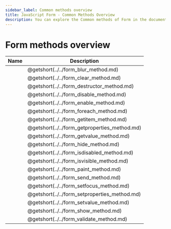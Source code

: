 ```yaml
---
sidebar_label: Common methods overview
title: JavaScript Form - Common Methods Overview 
description: You can explore the Common methods of Form in the documentation of the DHTMLX JavaScript UI library. Browse developer guides and API reference, try out code examples and live demos, and download a free 30-day evaluation version of DHTMLX Suite 7.
---
```


# Form methods overview

| Name                                   | Description                                   |
| -------------------------------------- | --------------------------------------------- |
| [](../../form_blur_method.md)          | @getshort(../../form_blur_method.md)          |
| [](../../form_clear_method.md)         | @getshort(../../form_clear_method.md)         |
| [](../../form_destructor_method.md)    | @getshort(../../form_destructor_method.md)    |
| [](../../form_disable_method.md)       | @getshort(../../form_disable_method.md)       |
| [](../../form_enable_method.md)        | @getshort(../../form_enable_method.md)        |
| [](../../form_foreach_method.md)       | @getshort(../../form_foreach_method.md)       |
| [](../../form_getitem_method.md)       | @getshort(../../form_getitem_method.md)       |
| [](../../form_getproperties_method.md) | @getshort(../../form_getproperties_method.md) |
| [](../../form_getvalue_method.md)      | @getshort(../../form_getvalue_method.md)      |
| [](../../form_hide_method.md)          | @getshort(../../form_hide_method.md)          |
| [](../../form_isdisabled_method.md)    | @getshort(../../form_isdisabled_method.md)    |
| [](../../form_isvisible_method.md)     | @getshort(../../form_isvisible_method.md)     |
| [](../../form_paint_method.md)         | @getshort(../../form_paint_method.md)         |
| [](../../form_send_method.md)          | @getshort(../../form_send_method.md)          |
| [](../../form_setfocus_method.md)      | @getshort(../../form_setfocus_method.md)      |
| [](../../form_setproperties_method.md) | @getshort(../../form_setproperties_method.md) |
| [](../../form_setvalue_method.md)      | @getshort(../../form_setvalue_method.md)      |
| [](../../form_show_method.md)          | @getshort(../../form_show_method.md)          |
| [](../../form_validate_method.md)      | @getshort(../../form_validate_method.md)      |